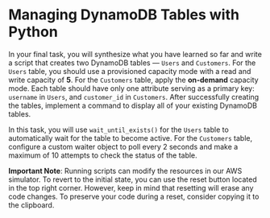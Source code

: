 # Managing DynamoDB Tables with Python

In your final task, you will synthesize what you have learned so far and write a script that creates two DynamoDB tables — `Users` and `Customers`. For the `Users` table, you should use a provisioned capacity mode with a read and write capacity of **5**. For the `Customers` table, apply the **on-demand** capacity mode. Each table should have only one attribute serving as a primary key: `username` in `Users`, and `customer_id` in `Customers`. After successfully creating the tables, implement a command to display all of your existing DynamoDB tables.

In this task, you will use `wait_until_exists()` for the `Users` table to automatically wait for the table to become active. For the `Customers` table, configure a custom waiter object to poll every 2 seconds and make a maximum of 10 attempts to check the status of the table.

**Important Note**: Running scripts can modify the resources in our AWS simulator. To revert to the initial state, you can use the reset button located in the top right corner. However, keep in mind that resetting will erase any code changes. To preserve your code during a reset, consider copying it to the clipboard.